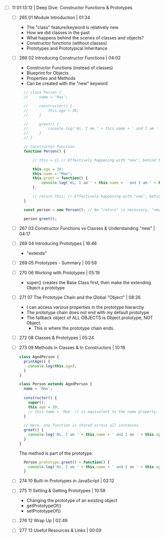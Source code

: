 - [ ] 11 01:13:12 | Deep Dive: Constructor Functions & Prototypes  
	- [ ] 265 01 Module Introduction | 01:34
	  - The "class" feature/keyword is relatively new
	  - How we did classes in the past
	  - What happens behind the scenes of classes and objects?
	  - Constructor functions (without classes)
	  - Prototypes and Prototypical Inheritance
	- [ ] 266 02 Introducing Constructor Functions | 04:02  
	  - Constructor Functions (instead of classes)
	  - Blueprint for Objects
	  - Properties and Methods
	  - Can be created with the "new" keyword

	  ```javascript
		// class Person {
		//     name = 'Max';

		//     constructor() {
		//         this.age = 30;
		//     }

		//     greet() {
		//         console.log('Hi, I am ' + this.name + ' and I am ' + this.age + ' years old.');
		//     }
		// }

		// Constructor Function
		function Person() {

			// this = {} // Effectively happening with "new", behind the scenes

			this.age = 30;
			this.name = "Max";
			this.greet = function() {
				console.log('Hi, I am ' + this.name + ' and I am ' + this.age + ' years old.');
			};

			// return this; // Effectively happening with "new", behind the scenes
		}

		const person = new Person(); // No "return" is necessary, "new" handles that.

		person.greet();
	  ```

	- [ ] 267 03 Constructor Functions vs Classes & Understanding "new" | 04:17  
	- [ ] 268 04 Introducing Prototypes | 16:46
	  - "extends"
	- [ ] 269 05 Prototypes - Summary | 00:59
	- [ ] 270 06 Working with Prototypes | 05:19
	  - super() creates the Base Class first, then make the extending Object a prototype
	- [ ] 271 07 The Prototype Chain and the Global "Object" | 08:26
	  - I can access various properties in the prototype hierarchy
	  - The prototype chain does not end with my default prototype
	  - The fallback object of ALL OBJECTS is Object.prototype, NOT Object.
	    - This is where the prototype chain ends.
	- [ ] 272 08 Classes & Prototypes | 05:24
	- [ ] 273 09 Methods in Classes & In Constructors | 10:16
	
	  ```javascript
	  class AgedPerson {
	    printAge() {
	      console.log(this.age);
	    }
	  }
	  
	  class Person extends AgedPerson {
	    name = 'Max';
	    
	    constructor() {
	      super();
	      this.age = 30;
	      // this.name = 'Max' // is equivalent to the name property. However, METHODS are different
	    }
	    
	    // Here, one function is shared across all instances.
	    greet() {
	      console.log('Hi, I am ' + this.name + ' and I am ' + this.age + ' years old.');
	    }
	  }
	  ```
	  The method is part of the prototype.
	  
	  ```javascript
	    Person.prototype.greet() = function() {
	      console.log('Hi, I am ' + this.name + ' and I am ' + this.age + ' years old.');
	    }
	  ```
	  
	- [ ] 274 10 Built-in Prototypes in JavaScript | 02:12
	- [ ] 275 11 Setting & Getting Prototypes | 10:58
	  - Changing the prototype of an existing object
	  - getPrototypeOf()
	  - setPrototypeOf()
	- [ ] 276 12 Wrap Up | 02:49
	- [ ] 277 13 Useful Resources & Links | 00:09
